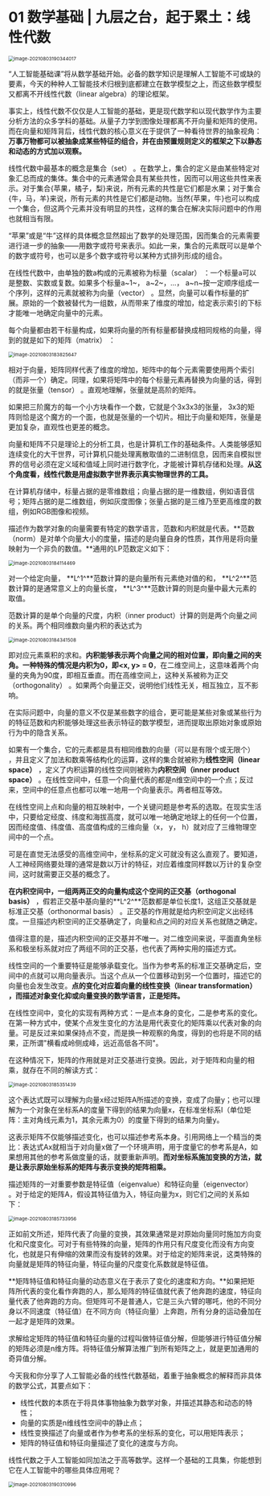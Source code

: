 # 01 数学基础 | 九层之台，起于累土：线性代数

<img src="image-20210803190344017.png" alt="image-20210803190344017" style="zoom:67%;" />

“人工智能基础课”将从数学基础开始。必备的数学知识是理解人工智能不可或缺的要素，今天的种种人工智能技术归根到底都建立在数学模型之上，而这些数学模型又都离不开线性代数（linear algebra）的理论框架。

事实上，线性代数不仅仅是人工智能的基础，更是现代数学和以现代数学作为主要分析方法的众多学科的基础。从量子力学到图像处理都离不开向量和矩阵的使用。而在向量和矩阵背后，线性代数的核心意义在于提供了一种看待世界的抽象视角：**万事万物都可以被抽象成某些特征的组合，并在由预置规则定义的框架之下以静态和动态的方式加以观察。**

线性代数中最基本的概念是集合（set） 。在数学上，集合的定义是由某些特定对象汇总而成的集体。集合中的元素通常会具有某些共性，因而可以用这些共性来表示。对于集合{苹果，橘子，梨}来说，所有元素的共性是它们都是水果；对于集合{牛，马，羊}来说，所有元素的共性是它们都是动物。当然{苹果，牛}也可以构成一个集合，但这两个元素并没有明显的共性，这样的集合在解决实际问题中的作用也就相当有限。

“苹果”或是“牛”这样的具体概念显然超出了数学的处理范围，因而集合的元素需要进行进一步的抽象——用数字或符号来表示。如此一来，集合的元素既可以是单个的数字或符号，也可以是多个数字或符号以某种方式排列形成的组合。

在线性代数中，由单独的数a构成的元素被称为标量（scalar） ：一个标量a可以是整数、实数或复数。如果多个标量a~1~， a~2~，...， a~n~按一定顺序组成一个序列，这样的元素就被称为向量（vector） 。显然，向量可以看作标量的扩展。原始的一个数被替代为一组数，从而带来了维度的增加，给定表示索引的下标才能唯一地确定向量中的元素。

每个向量都由若干标量构成，如果将向量的所有标量都替换成相同规格的向量，得到的就是如下的矩阵（matrix） ：

<img src="image-20210803183825647.png" alt="image-20210803183825647" style="zoom:67%;" />

相对于向量，矩阵同样代表了维度的增加，矩阵中的每个元素需要使用两个索引 （而非一个）确定。同理，如果将矩阵中的每个标量元素再替换为向量的话，得到的就是张量（tensor） 。直观地理解，张量就是高阶的矩阵。

如果把三阶魔方的每一个小方块看作一个数，它就是个3x3x3的张量， 3x3的矩阵则恰是这个魔方的一个面，也就是张量的一个切片。相比于向量和矩阵，张量是更加复杂，直观性也更差的概念。

向量和矩阵不只是理论上的分析工具，也是计算机工作的基础条件。人类能够感知连续变化的大干世界，可计算机只能处理离散取值的二进制信息，因而来自模拟世界的信号必须在定义域和值域上同时进行数字化，才能被计算机存储和处理。**从这个角度看，线性代数是用虚拟数字世界表示真实物理世界的工具。**

在计算机存储中，标量占据的是零维数组；向量占据的是一维数组，例如语音信号；矩阵占据的是二维数组，例如灰度图像；张量占据的是三维乃至更高维度的数组，例如RGB图像和视频。

描述作为数学对象的向量需要有特定的数学语言，范数和内积就是代表。**范数（norm）是对单个向量大小的度量，描述的是向量自身的性质，其作用是将向量映射为一个非负的数值。**通用的LP范数定义如下：

<img src="image-20210803184114469.png" alt="image-20210803184114469" style="zoom:67%;" />

对一个给定向量， **L^1^**范数计算的是向量所有元素绝对值的和， **L^2^**范数计算的是通常意义上的向量长度， **L^3^**范数计算的则是向量中最大元素的取值。

范数计算的是单个向量的尺度，内积（inner product）计算的则是两个向量之间的关系。两个相同维数向量内积的表达式为

<img src="image-20210803184341508.png" alt="image-20210803184341508" style="zoom:67%;" />

即对应元素乘积的求和。**内积能够表示两个向量之间的相对位置，即向量之间的夹角。**一种特殊的情况是内积为0，即**<x, y> = 0**，在二维空间上，这意味着两个向量的夹角为90度，即相互垂直。而在高维空间上，这种关系被称为正交（orthogonality） 。如果两个向量正交，说明他们线性无关，相互独立，互不影响。

在实际问题中，向量的意义不仅是某些数字的组合，更可能是某些对象或某些行为的特征范数和内积能够处理这些表示特征的数学模型，进而提取出原始对象或原始行为中的隐含关系。

如果有一个集合，它的元素都是具有相同维数的向量（可以是有限个或无限个） ，并且定义了加法和数乘等结构化的运算，这样的集合就被称为**线性空间（linear space）** ，定义了内积运算的线性空间则被称为**内积空间（inner product space）** 。在线性空间中，任意一个向量代表的都是n维空间中的一个点；反过来，空间中的任意点也都可以唯一地用一个向量表示。两者相互等效。

在线性空间上点和向量的相互映射中，一个关键问题是参考系的选取。在现实生活中，只要给定经度、纬度和海拔高度，就可以唯一地确定地球上的任何一个位置，因而经度值、纬度值、高度值构成的三维向量（x， y， h）就对应了三维物理空间中的一个点。

可是在直觉无法感受的高维空间中，坐标系的定义可就没有这么直观了。要知道，人工神经网络要处理的通常是数以万计的特征，对应着维度同样数以万计的复杂空间，这时就需要正交基的概念了。

**在内积空间中，一组两两正交的向量构成这个空间的正交基（orthogonal basis）** ，假若正交基中基向量的**L^2^**范数都是单位长度1，这组正交基就是标准正交基（orthonormal basis） 。正交基的作用就是给内积空间定义出经纬度。一旦描述内积空间的正交基确定了，向量和点之间的对应关系也就随之确定。

值得注意的是，描述内积空间的正交基并不唯一。对二维空间来说，平面直角坐标系和极坐标系就对应了两组不同的正交基，也代表了两种实用的描述方式。

线性空间的一个重要特征是能够承载变化。当作为参考系的标准正交基确定后，空间中的点就可以用向量表示。当这个点从一个位置移动到另一个位置时，描述它的向量也会发生改变。**点的变化对应着向量的线性变换（linear transformation） ，而描述对象变化抑或向量变换的数学语言，正是矩阵。**

在线性空间中，变化的实现有两种方式：一是点本身的变化，二是参考系的变化。在第一种方式中，使某个点发生变化的方法是用代表变化的矩阵乘以代表对象的向量。可是反过来如果保持点不变，而是换一种观察的角度，得到的也将是不同的结果，正所谓"横看成岭侧成峰，远近高低各不同"。

在这种情况下，矩阵的作用就是对正交基进行变换。因此，对于矩阵和向量的相乘，就存在不同的解读方式：

<img src="image-20210803185351439.png" alt="image-20210803185351439" style="zoom:67%;" />

这个表达式既可以理解为向量x经过矩阵A所描述的变换，变成了向量y；也可以理解为一个对象在坐标系A的度量下得到的结果为向量x，在标准坐标系I（单位矩阵：主对角线元素为1，其余元素为0）的度量下得到的结果为向量y。

这表示矩阵不仅能够描述变化，也可以描述参考系本身。引用网络上一个精当的类比：表达式Ax就相当于对向量x做了一个环境声明，用于度量它的参考系是A，如果想用其他的参考系做度量的话，就要重新声明。**而对坐标系施加变换的方法，就是让表示原始坐标系的矩阵与表示变换的矩阵相乘。**

描述矩阵的一对重要参数是特征值（eigenvalue）和特征向量（eigenvector） 。对于给定的矩阵A，假设其特征值为入，特征向量为x，则它们之间的关系如下：

<img src="image-20210803185733956.png" alt="image-20210803185733956" style="zoom:67%;" />

正如前文所述，矩阵代表了向量的变换，其效果通常是对原始向量同时施加方向变化和尺度变化。可对于有些特殊的向量，矩阵的作用只有尺度变化而没有方向变化，也就是只有伸缩的效果而没有旋转的效果。对于给定的矩阵来说，这类特殊的向量就是矩阵的特征向量，特征向量的尺度变化系数就是特征值。

**矩阵特征值和特征向量的动态意义在于表示了变化的速度和方向。**如果把矩阵所代表的变化看作奔跑的人，那么矩阵的特征值就代表了他奔跑的速度，特征向量代表了他奔跑的方向。但矩阵可不是普通人，它是三头六臂的哪吒，他的不同分身以不同速度（特征值）在不同方向（特征向量）上奔跑，所有分身的运动叠加在一起才是矩阵的效果。

求解给定矩阵的特征值和特征向量的过程叫做特征值分解，但能够进行特征值分解的矩阵必须是n维方阵。将特征值分解算法推广到所有矩阵之上，就是更加通用的奇异值分解。


今天我和你分享了人工智能必备的线性代数基础，着重于抽象概念的解释而非具体的数学公式，其要点如下：

- 线性代数的本质在于将具体事物抽象为数学对象，并描述其静态和动态的特性；
- 向量的实质是n维线性空间中的静止点；
- 线性变换描述了向量或者作为参考系的坐标系的变化，可以用矩阵表示；
- 矩阵的特征值和特征向量描述了变化的速度与方向。

线性代数之于人工智能如同加法之于高等数学。这样一个基础的工具集，你能想到它在人工智能中的哪些具体应用呢？

<img src="image-20210803190310996.png" alt="image-20210803190310996" style="zoom:67%;" />

